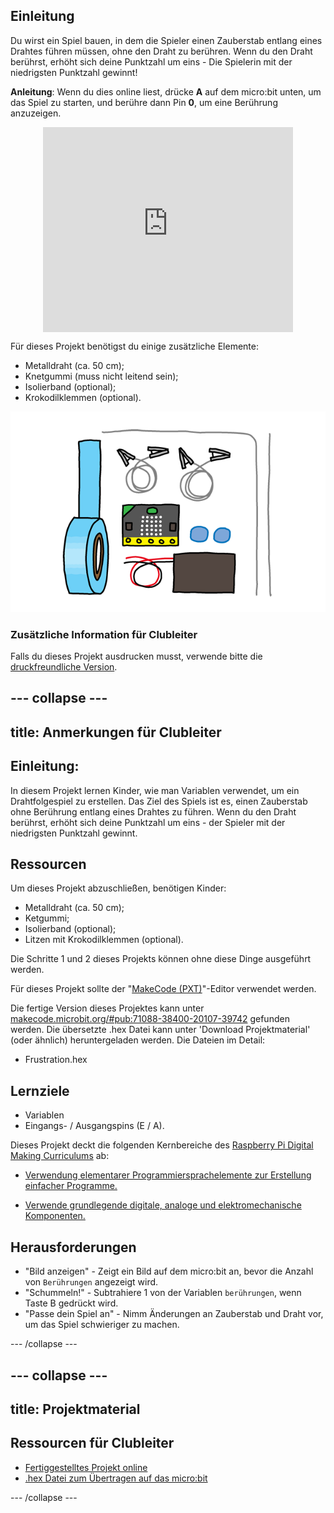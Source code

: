 ## Einleitung

Du wirst ein Spiel bauen, in dem die Spieler einen Zauberstab entlang eines Drahtes führen müssen, ohne den Draht zu berühren. Wenn du den Draht berührst, erhöht sich deine Punktzahl um eins - Die Spielerin mit der niedrigsten Punktzahl gewinnt!

**Anleitung**: Wenn du dies online liest, drücke **A** auf dem micro:bit unten, um das Spiel zu starten, und berühre dann Pin **0**, um eine Berührung anzuzeigen.

<div class="trinket" style="width:400px;margin: 0 auto;">
<div style="position:relative;height:0;padding-bottom:81.97%;overflow:hidden;"><iframe style="position:absolute;top:0;left:0;width:100%;height:100%;" src="https://makecode.microbit.org/---run?id=_FEDEdA3v6e64" allowfullscreen="allowfullscreen" sandbox="allow-popups allow-scripts allow-same-origin" frameborder="0"></iframe></div>
</div>

Für dieses Projekt benötigst du einige zusätzliche Elemente:

* Metalldraht (ca. 50 cm);
* Knetgummi (muss nicht leitend sein);
* Isolierband (optional);
* Krokodilklemmen (optional).

![Bildschirmfoto](images/frustration-items.png)

### Zusätzliche Information für Clubleiter

Falls du dieses Projekt ausdrucken musst, verwende bitte die [druckfreundliche Version](https://projects.raspberrypi.org/de-DE/projects/frustration/print).

--- collapse ---
---
title: Anmerkungen für Clubleiter
---

## Einleitung:

In diesem Projekt lernen Kinder, wie man Variablen verwendet, um ein Drahtfolgespiel zu erstellen. Das Ziel des Spiels ist es, einen Zauberstab ohne Berührung entlang eines Drahtes zu führen. Wenn du den Draht berührst, erhöht sich deine Punktzahl um eins - der Spieler mit der niedrigsten Punktzahl gewinnt.

## Ressourcen

Um dieses Projekt abzuschließen, benötigen Kinder:

* Metalldraht (ca. 50 cm);
* Ketgummi;
* Isolierband (optional);
* Litzen mit Krokodilklemmen (optional).

Die Schritte 1 und 2 dieses Projekts können ohne diese Dinge ausgeführt werden.

Für dieses Projekt sollte der "[MakeCode (PXT)](http://jumpto.cc/pxt-new)"-Editor verwendet werden.

Die fertige Version dieses Projektes kann unter [makecode.microbit.org/#pub:71088-38400-20107-39742](https://makecode.microbit.org/#pub:71088-38400-20107-39742) gefunden werden. Die übersetzte .hex Datei kann unter 'Download Projektmaterial' (oder ähnlich) heruntergeladen werden. Die Dateien im Detail:

* Frustration.hex

## Lernziele

* Variablen
* Eingangs- / Ausgangspins (E / A).

Dieses Projekt deckt die folgenden Kernbereiche des [Raspberry Pi Digital Making Curriculums](http://rpf.io/curriculum) ab:

* [Verwendung elementarer Programmiersprachelemente zur Erstellung einfacher Programme.](https://www.raspberrypi.org/curriculum/programming/creator)

* [Verwende grundlegende digitale, analoge und elektromechanische Komponenten.](https://www.raspberrypi.org/curriculum/physical-computing/creator)

## Herausforderungen

* "Bild anzeigen" - Zeigt ein Bild auf dem micro:bit an, bevor die Anzahl von `Berührungen` angezeigt wird.
* "Schummeln!" - Subtrahiere 1 von der Variablen `berührungen`, wenn Taste B gedrückt wird.
* "Passe dein Spiel an" - Nimm Änderungen an Zauberstab und Draht vor, um das Spiel schwieriger zu machen.

--- /collapse ---

--- collapse ---
---
title: Projektmaterial
---

## Ressourcen für Clubleiter

* [Fertiggestelltes Projekt online](https://makecode.microbit.org/#pub:71088-38400-20107-39742)
* [.hex Datei zum Übertragen auf das micro:bit](resources/micro-bit-Frustration.hex)

--- /collapse ---